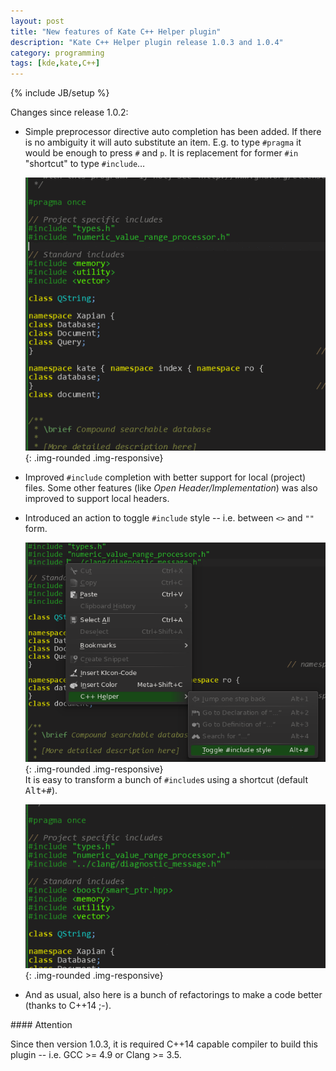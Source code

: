 ```yaml
---
layout: post
title: "New features of Kate C++ Helper plugin"
description: "Kate C++ Helper plugin release 1.0.3 and 1.0.4"
category: programming
tags: [kde,kate,C++]
---
```

{% include JB/setup %}

Changes since release 1.0.2:

* Simple preprocessor directive auto completion has been added. If there is no ambiguity it will
auto substitute an item. E.g. to type `#pragma` it would be enough to press `#` and `p`.
It is replacement for former `#in` "shortcut" to type `#include`…   

  ![Preprocessor and #include completer][p1]{: .img-rounded .img-responsive}

* Improved `#include` completion with better support for local (project) files. Some other
features (like _Open Header/Implementation_) was also improved to support local headers.   

* Introduced an action to toggle `#include` style -- i.e. between `<>` and `""` form.   

  ![Toggle #include style][p2]{: .img-rounded .img-responsive}   
  It is easy to transform a bunch of `#include`s using a shortcut (default <kbd>Alt+#</kbd>).   

  ![Toggle #include style action][p3]{: .img-rounded .img-responsive}

* And as usual, also here is a bunch of refactorings to make a code better (thanks to C++14 ;-).

[p1]: /assets/images/cpphelper/preprocessor-and-include-completion.gif "Preprocessor and #include completer"
[p2]: /assets/images/cpphelper/toggle-include.png "Toggle #include style"
[p3]: /assets/images/cpphelper/toggle-include.gif "Toggle #include style action"


<div class="alert alert-success" markdown="1">
#### Attention

Since then version 1.0.3, it is required C++14 capable compiler to build this plugin -- 
i.e. GCC >= 4.9 or Clang >= 3.5.
</div>
